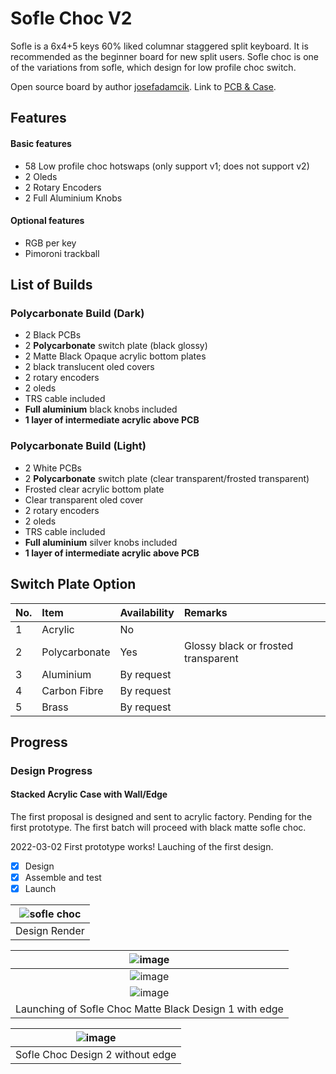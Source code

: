 # Sofle Choc V2

Sofle is a 6x4+5 keys 60% liked columnar staggered split keyboard. It is recommended as the beginner board for new split users. Sofle choc is one of the variations from sofle, which design for low profile choc switch. 


Open source board by author [josefadamcik](https://github.com/josefadamcik). Link to [PCB & Case](https://github.com/josefadamcik/SofleKeyboard/tree/master/Sofle_Choc). 

## Features
#### Basic features
- 58 Low profile choc hotswaps (only support v1; does not support v2)
- 2 Oleds
- 2 Rotary Encoders
- 2 Full Aluminium Knobs

#### Optional features
- RGB per key
- Pimoroni trackball

## List of Builds 
### Polycarbonate Build (Dark)
- 2 Black PCBs 
- 2 **Polycarbonate** switch plate (black glossy)
- 2 Matte Black Opaque acrylic bottom plates
- 2 black translucent oled covers
- 2 rotary encoders
- 2 oleds
- TRS cable included
- **Full aluminium** black knobs included
- **1 layer of intermediate acrylic above PCB**

### Polycarbonate Build (Light)
- 2 White PCBs
- 2 **Polycarbonate** switch plate (clear transparent/frosted transparent)
- Frosted clear acrylic bottom plate
- Clear transparent oled cover
- 2 rotary encoders
- 2 oleds
- TRS cable included
- **Full aluminium** silver knobs included
- **1 layer of intermediate acrylic above PCB**


## Switch Plate Option
| No. | Item | Availability | Remarks |
|:-|:-|:-|:-|
|1| Acrylic| No | |
|2| Polycarbonate | Yes |Glossy black or frosted transparent |
|3| Aluminium | By request||
|4| Carbon Fibre | By request ||
|5| Brass |By request  ||

## Progress
### Design Progress
#### Stacked Acrylic Case with Wall/Edge
The first proposal is designed and sent to acrylic factory. Pending for the first prototype. The first batch will proceed with black matte sofle choc. 

2022-03-02 First prototype works! Lauching of the first design.
- [x] Design
- [x] Assemble and test
- [x] Launch

|![sofle choc](https://user-images.githubusercontent.com/79617315/150304247-642e3354-0431-4838-af49-ec810926e4d0.png)|
|:--:|
|Design Render|

|![image](https://user-images.githubusercontent.com/79617315/152263336-bd0bd48a-4d3b-4a5f-81d0-f5a3925ab2cf.png)|
|:--:|
|![image](https://user-images.githubusercontent.com/79617315/152263356-b5a84cd4-9be9-4af7-b953-2de2120a3b68.png)|
|![image](https://user-images.githubusercontent.com/79617315/152263362-e942db4e-584e-4c95-8658-efc01b90e366.png)|
|Launching of Sofle Choc Matte Black Design 1 with edge|

|![image](https://user-images.githubusercontent.com/79617315/155660049-d4257da6-df8d-452a-a102-4e464743c78c.png)|
|:--:|
|Sofle Choc Design 2 without edge|

